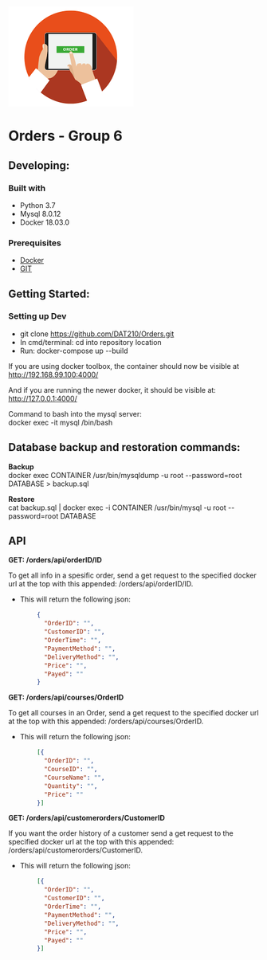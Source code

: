 ![Logo of the project](/images/logo.png)


Orders - Group 6
=======

## Developing:

### Built with  
* Python 3.7 
* Mysql 8.0.12
* Docker 18.03.0

### Prerequisites
 * [Docker](https://www.docker.com/)
 * [GIT](https://git-scm.com/downloads)

## Getting Started:

### Setting up Dev  
* git clone https://github.com/DAT210/Orders.git
* In cmd/terminal: cd into repository location
* Run: docker-compose up --build  
  
If you are using docker toolbox, the container should now be visible at  
http://192.168.99.100:4000/  

And if you are running the newer docker, it should be visible at:  
http://127.0.0.1:4000/
  
Command to bash into the mysql server:  
docker exec -it mysql /bin/bash  

## Database backup and restoration commands:
 **Backup**  
docker exec CONTAINER /usr/bin/mysqldump -u root --password=root DATABASE > backup.sql

 **Restore**  
cat backup.sql | docker exec -i CONTAINER /usr/bin/mysql -u root --password=root DATABASE


## API

__GET: /orders/api/orderID/ID__

To get all info in a spesific order, send a get request to the specified docker url at the top with this appended: /orders/api/orderID/ID.
* This will return the following json:
```json
  		{
		  "OrderID": "",
		  "CustomerID": "",
		  "OrderTime": "",
		  "PaymentMethod": "",
		  "DeliveryMethod": "",
		  "Price": "",
		  "Payed": ""
		}
```

__GET: /orders/api/courses/OrderID__

To get all courses in an Order, send a get request to the specified docker url at the top with this appended: /orders/api/courses/OrderID.
* This will return the following json:
```json
  		[{
		  "OrderID": "",
		  "CourseID": "",
		  "CourseName": "",
		  "Quantity": "",
		  "Price": ""
		}]
```

__GET: /orders/api/customerorders/CustomerID__

If you want the order history of a customer send a get request to the specified docker url at the top with this appended: /orders/api/customerorders/CustomerID.

* This will return the following json:
```json
  		[{
		  "OrderID": "",
		  "CustomerID": "",
		  "OrderTime": "",
		  "PaymentMethod": "",
		  "DeliveryMethod": "",
		  "Price": "",
		  "Payed": ""
		}]
```
<!-- mysql -u <user> -p<password> <dbname> < file.sql -->
<!-- THIS MAY HAVE WORKED -->
